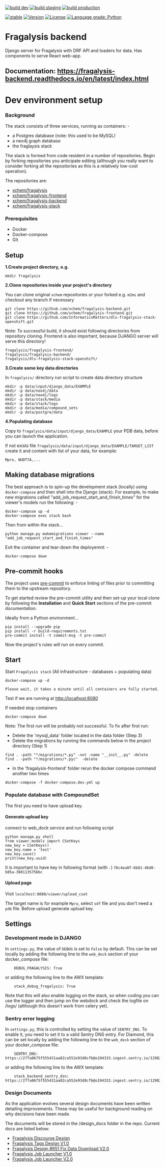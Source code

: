 [![build dev](https://github.com/alanbchristie/fragalysis-backend/actions/workflows/build-dev.yaml/badge.svg)](https://github.com/alanbchristie/fragalysis-backend/actions/workflows/build-dev.yaml)
[![build staging](https://github.com/alanbchristie/fragalysis-backend/actions/workflows/build-staging.yaml/badge.svg)](https://github.com/alanbchristie/fragalysis-backend/actions/workflows/build-staging.yaml)
[![build production](https://github.com/alanbchristie/fragalysis-backend/actions/workflows/build-production.yaml/badge.svg)](https://github.com/alanbchristie/fragalysis-backend/actions/workflows/build-production.yaml)

[![stable](http://badges.github.io/stability-badges/dist/stable.svg)](http://github.com/badges/stability-badges)
[![Version](http://img.shields.io/badge/version-0.0.1-blue.svg?style=flat)](https://github.com/xchem/fragalysis-backend)
[![License](http://img.shields.io/badge/license-Apache%202.0-blue.svg?style=flat)](https://github.com/xchem/fragalysis-backend/blob/master/LICENSE.txt)
[![Language grade: Python](https://img.shields.io/lgtm/grade/python/g/xchem/fragalysis-backend.svg?logo=lgtm&logoWidth=18)](https://lgtm.com/projects/g/xchem/fragalysis-backend/context:python)

# Fragalysis backend
Django server for Fragalysis with DRF API and loaders for data. Has components to serve React web-app.

## Documentation: https://fragalysis-backend.readthedocs.io/en/latest/index.html ##

# Dev environment setup
### Background

The stack consists of three services, running as containers: -

- a Postgres database (note: this used to be MySQL)
- a neo4j graph database
- the fraglaysis stack

The stack is formed from code resident in a number of repositories.
Begin by forking repositories you anticipate editing (although you really want
to consider forking all the repositories as this is a relatively low-cost
operation).

The repositories are:

- [xchem/fragalysis](https://github.com/xchem/fragalysis)
- [xchem/fragalysis-frontend](https://github.com/xchem/fragalysis-frontend)
- [xchem/fragalysis-backend](https://github.com/xchem/fragalysis-backend)
- [xchem/fragalysis-stack](https://github.com/xchem/fragalysis-stack)

### Prerequisites

- Docker
- Docker-compose
- Git

## Setup

**1.Create project directory, e.g.**


```
mkdir fragalysis
```

**2.Clone repositories inside your project's directory**


You can clone original `xchem` repositories or your forked e.g. `m2ms` and checkout any branch if necessary
```
git clone https://github.com/xchem/fragalysis-backend.git
git clone https://github.com/xchem/fragalysis-frontend.git
git clone https://github.com/InformaticsMatters/dls-fragalysis-stack-openshift.git
```
Note: 
To successful build, it should exist following directories from repository cloning.
Frontend is also important, because DJANGO server will serve this directory!
```$xslt
fragalysis/fragalysis-frontend/
fragalysis/fragalysis-backend/
fragalysis/dls-fragalysis-stack-openshift/
```

**3.Create some key data directories**


In `fragalysis/` directory run script to create data directory structure
```
mkdir -p data/input/django_data/EXAMPLE
mkdir -p data/neo4j/data
mkdir -p data/neo4j/logs
mkdir -p data/stack/media
mkdir -p data/stack/logs
mkdir -p data/media/compound_sets
mkdir -p data/postgre/data
```
**4.Populating database** 

Copy to `fragalysis/data/input/django_data/EXAMPLE` your PDB data, before you can launch the application.

If not exists file `fragalysis/data/input/django_data/EXAMPLE/TARGET_LIST` create it and content with list of your data, for example:
```
Mpro, NUDT7A,...
```

## Making database migrations
The best approach is to spin-up the development stack (locally) using
`docker-compose` and then shell into the Django (stack). For example,
to make new migrations called "add_job_request_start_and_finish_times"
for the viewer's models run the following: -

    docker-compose up -d
    docker-compose exec stack bash

Then from within the stack...

    python manage.py makemigrations viewer --name "add_job_request_start_and_finish_times"

Exit the container and tear-down the deployemnt: -

    docker-compose down

## Pre-commit hooks
The project uses [pre-commit] to enforce linting of files prior to committing
them to the upstream repository.

To get started review the pre-commit utility and then set-up your local clone
by following the **Installation** and **Quick Start** sections of the
pre-commit documentation.

Ideally from a Python environment...

    pip install --upgrade pip
    pip install -r build-requirements.txt
    pre-commit install -t commit-msg -t pre-commit

Now the project's rules will run on every commit.

## Start
Start `Fragalysis stack` (All infrastructure - databases + populating data)

```
docker-compose up -d
```

`Please wait, it takes a minute until all containers are fully started.`

Test if we are running at [http://localhost:8080](http://localhost:8080)

If needed stop containers

```
docker-compose down
```


Note: The first run will be probably not successful. To fix after first run: 
- Delete the 'mysql_data' folder located in the data folder (Step 3) 
- Delete the migrations by running the commands below in the project directory (Step 1)
```
find . -path "*/migrations/*.py" -not -name "__init__.py" -delete
find . -path "*/migrations/*.pyc"  -delete
```
- In the 'fragalysis-frontend' folder rerun the docker compose command another two times 
```
docker-compose -f docker-compose.dev.yml up
```

### Populate database with CompoundSet
The first you need to have upload key.
#### Generate upload key
connect to web_dock service and run following script
```
python manage.py shell
from viewer.models import CSetKeys
new_key = CSetKeys()
new_key.name = 'test'
new_key.save()
print(new_key.uuid)
```

It is important to have key in following format (with `-`)
`f8c4ea0f-6b81-46d0-b85a-3601135756bc` 

#### Upload page
Visit `localhost:8080/viewer/upload_cset`

The target name is for example `Mpro`, select `sdf` file and you don't need a `pdb` file. 
Before upload generate upload key.

## Settings

### Development mode in DJANGO

In `settings.py`, the value of `DEBUG` is set to `False` by default. This can be set locally by adding the 
following line to the `web_dock` section of your docker_compose file:

```
    DEBUG_FRAGALYSIS: True
```

or adding the following line to the AWX template: 
```
    stack_debug_fragalysis: True
```
Note that this will also enable logging on the stack, so when coding you can use the logger and then jump on the 
webdock and check the logfile on /logs/ (although this doesn't work from celery yet).

### Sentry error logging

In `settings.py`, this is controlled by setting the value of `SENTRY_DNS`. To enable it, you need to set it to a valid
Sentry DNS entry. For Diamond, this can be set locally by adding the 
following line to the `web_dock` section of your docker_compose file:

```
    SENTRY_DNS: https://27fa0675f555431aa02ca552e93d8cfb@o194333.ingest.sentry.io/1298290
```

or adding the following line to the AWX template: 

```
    stack_backend_sentry_dsn: https://27fa0675f555431aa02ca552e93d8cfb@o194333.ingest.sentry.io/1298290
```

### Design Documents

As the application evolves several design documents have been written detailing improvements. These may be useful
for background reading on why decisions have been made.

The documents will be stored in the /design_docs folder in the repo. Current docs are listed below:
- [Fragalysis Discourse Design](design_docs/Fragalysis_Discourse_v0.2.pdf)
- [Fragalysis Tags Design V1.0](design_docs/Fragalysis_Tags_Design_V1.0.pdf)
- [Fragalysis Design #651 Fix Data Download V2.0](design_docs/Fragalysis_Design_651_Fix_Data_Download_V2.0.pdf)
- [Fragalysis Job Launcher V1.0](design_docs/Fragalysis_Job_Launcher_V1.0.pdf)
- [Fragalysis Job Launcher V2.0](design_docs/Fragalysis_Job_Launcher_Phase2_V1.0.pdf)

[pre-commit]: https://pre-commit.com
